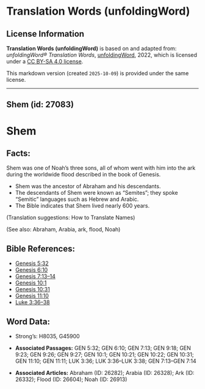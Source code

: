 # Translation Words (unfoldingWord)

## License Information

**Translation Words (unfoldingWord)** is based on and adapted from: _unfoldingWord® Translation Words_, [unfoldingWord](https://unfoldingword.org/utw), 2022, which is licensed under a [CC BY-SA 4.0 license](https://creativecommons.org/licenses/by-sa/4.0/legalcode.en).

This markdown version (created `2025-10-09`) is provided under the same license.



--------------------------------

## Shem (id: 27083)

Shem
====

Facts:
------

Shem was one of Noah’s three sons, all of whom went with him into the ark during the worldwide flood described in the book of Genesis.

* Shem was the ancestor of Abraham and his descendants.
* The descendants of Shem were known as “Semites”; they spoke “Semitic” languages such as Hebrew and Arabic.
* The Bible indicates that Shem lived nearly 600 years.

(Translation suggestions: How to Translate Names)

(See also: Abraham, Arabia, ark, flood, Noah)

Bible References:
-----------------

* [Genesis 5:32](https://ref.ly/Gen5:32)
* [Genesis 6:10](https://ref.ly/Gen6:10)
* [Genesis 7:13–14](https://ref.ly/Gen7:13-Gen7:14)
* [Genesis 10:1](https://ref.ly/Gen10:1)
* [Genesis 10:31](https://ref.ly/Gen10:31)
* [Genesis 11:10](https://ref.ly/Gen11:10)
* [Luke 3:36–38](https://ref.ly/Luke3:36-Luke3:38)

Word Data:
----------

* Strong’s: H8035, G45900

* **Associated Passages:** GEN 5:32; GEN 6:10; GEN 7:13; GEN 9:18; GEN 9:23; GEN 9:26; GEN 9:27; GEN 10:1; GEN 10:21; GEN 10:22; GEN 10:31; GEN 11:10; GEN 11:11; LUK 3:36; LUK 3:36–LUK 3:38; GEN 7:13–GEN 7:14
* **Associated Articles:** Abraham (ID: 26282); Arabia (ID: 26328); Ark (ID: 26332); Flood (ID: 26604); Noah (ID: 26913)

